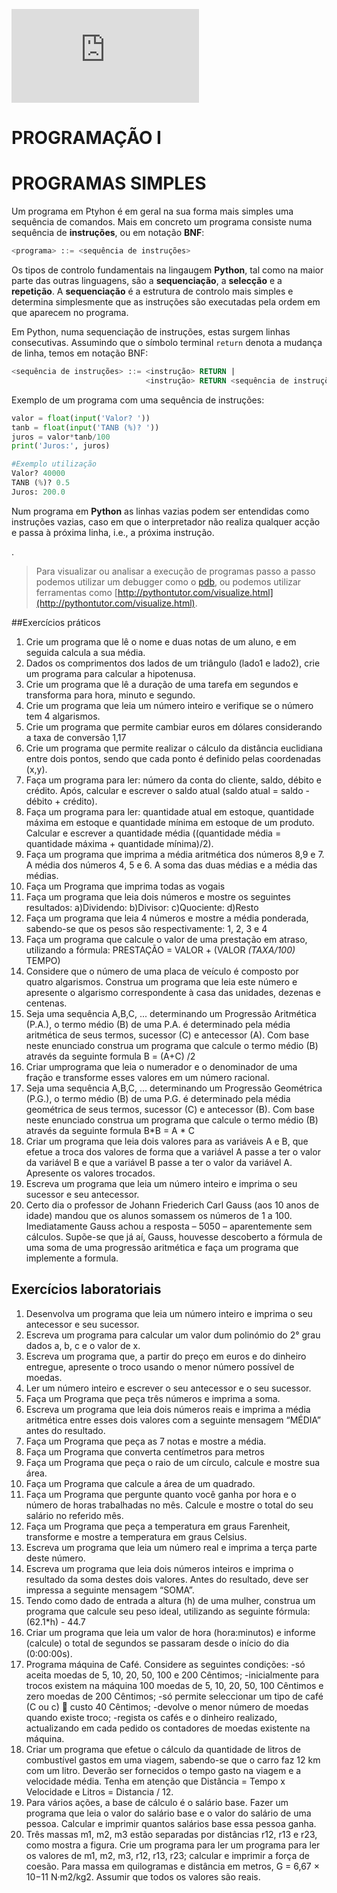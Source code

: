 
![LOGO IPS](https://files.fm/thumb_show.php?i=yred9d27)  
# PROGRAMAÇÃO I

# PROGRAMAS SIMPLES

Um programa em Ptyhon é em geral na sua forma mais simples uma sequência de comandos.  Mais em concreto um programa consiste numa sequência de  **instruções**, ou em notação **BNF**: 

```sql
<programa> ::= <sequência de instruções>
```

Os  tipos de controlo fundamentais na lingaugem **Python**, tal como na maior parte das outras linguagens,  são a **sequenciação**, a **selecção** e a **repetição**. A **sequenciação** é a estrutura de controlo mais simples e determina simplesmente que as instruções são executadas pela ordem em que aparecem no programa. 

Em Python, numa sequenciação de instruções, estas surgem linhas consecutivas. Assumindo que o símbolo terminal `return` denota a mudança de linha, temos em notação BNF: 

```sql
<sequência de instruções> ::= <instrução> RETURN | 
                              <instrução> RETURN <sequência de instruções>
```

Exemplo de um programa com uma sequência de instruções:

```python
valor = float(input('Valor? '))
tanb = float(input('TANB (%)? '))
juros = valor*tanb/100
print('Juros:', juros)

#Exemplo utilização
Valor? 40000
TANB (%)? 0.5
Juros: 200.0
```

>
Num programa em **Python** as linhas vazias podem ser entendidas como instruções vazias, caso em que o interpretador não realiza qualquer acção e passa à próxima linha, i.e., a próxima instrução.

.


> Para visualizar ou analisar a execução de programas passo a passo podemos utilizar um debugger como o [pdb](https://docs.python.org/2/library/pdb.html), ou podemos utilizar ferramentas como [http://pythontutor.com/visualize.html](http://pythontutor.com/visualize.html).

  
##Exercícios práticos



1. Crie um programa que lê o nome e duas notas de um aluno, e em seguida calcula a sua média.
2. Dados os comprimentos dos lados de um triângulo \(lado1 e lado2\), crie um programa para calcular a hipotenusa.
3. Crie um programa que lê a duração de uma tarefa em segundos e transforma para hora, minuto e segundo.
4. Crie um programa que leia um número inteiro e verifique se o número tem 4 algarismos.
5. Crie um programa que permite cambiar euros em dólares considerando a taxa de conversão 1,17
6. Crie um programa que permite realizar o cálculo da distância euclidiana entre dois pontos, sendo que cada ponto é definido pelas coordenadas \(x,y\). 
7. Faça um programa para ler: número da conta do cliente, saldo, débito e crédito. Após, calcular e escrever o saldo atual \(saldo atual = saldo - débito + crédito\).
8. Faça um programa para ler: quantidade atual em estoque, quantidade máxima em estoque e quantidade mínima em estoque de um produto. Calcular e escrever a quantidade média \(\(quantidade média = quantidade máxima + quantidade mínima\)/2\).
9. Faça um programa que imprima a média aritmética dos números 8,9 e 7. A média dos números 4, 5 e 6. A soma das duas médias e a média das médias.
10. Faça um Programa que imprima todas as vogais 
11. Faça um programa que leia dois números e mostre os seguintes resultados: a\)Dividendo: b\)Divisor: c\)Quociente: d\)Resto 
12. Faça um programa que leia 4 números e mostre a média ponderada, sabendo-se que os pesos são respectivamente: 1, 2, 3 e 4
13. Faça um programa que calcule o valor de uma prestação em atraso, utilizando a fórmula: PRESTAÇÃO = VALOR + \(VALOR  _\(TAXA/100\)_  TEMPO\)
14. Considere que o número de uma placa de veículo é composto por quatro algarismos. Construa um programa que leia este número e apresente o algarismo correspondente à casa das unidades, dezenas e centenas.
15. Seja uma sequência A,B,C, ... determinando um Progressão Aritmética \(P.A.\), o termo médio \(B\) de uma P.A. é determinado pela média aritmética de seus termos, sucessor \(C\) e antecessor \(A\). Com base neste enunciado construa um programa que calcule o termo médio \(B\) através da seguinte formula  B = \(A+C\) /2
16. Criar umprograma que leia o numerador e o denominador de uma fração e transforme esses valores em um número racional.
17. Seja uma sequência A,B,C, ... determinando um Progressão Geométrica \(P.G.\), o termo médio \(B\) de uma P.G. é determinado pela média geométrica de seus termos, sucessor \(C\) e antecessor \(B\). Com base neste enunciado construa um programa que calcule o termo médio \(B\) através da seguinte formula  B\*B =  A \* C 
18. Criar um programa que leia dois valores para as variáveis A e B, que efetue a troca dos valores de forma que a variável A passe a ter o valor da variável B e que a variável B passe a ter o valor da variável A. Apresente os valores trocados.
19. Escreva um programa  que leia um número inteiro e imprima o seu sucessor e seu antecessor.
20. Certo dia o professor de Johann Friederich Carl Gauss \(aos 10 anos de idade\) mandou que os alunos somassem os números de 1 a 100. Imediatamente Gauss achou a resposta – 5050 – aparentemente sem cálculos. Supõe-se que já aí, Gauss, houvesse descoberto a fórmula de uma soma de uma progressão aritmética e faça um programa que implemente a formula.






## Exercícios laboratoriais

1. Desenvolva um programa   que leia um número inteiro e imprima o seu antecessor e seu sucessor.
2. Escreva um programa para calcular um valor dum polinómio do 2° grau dados a, b, c e o valor de x.
3. Escreva um programa que, a partir do preço em euros e do dinheiro entregue, apresente o troco usando o menor número possível de moedas.
4. Ler um número inteiro e escrever o seu antecessor e o seu sucessor.
5. Faça um Programa que peça três números e imprima a soma. 
6. Escreva um programa que leia dois números reais e imprima a média aritmética entre esses dois valores com a seguinte mensagem “MÉDIA” antes do resultado.
7. Faça um Programa que peça as 7 notas  e mostre a média. 
8. Faça um Programa que converta centímetros para metros
9. Faça um Programa que peça o raio de um círculo, calcule e mostre sua área. 
10. Faça um Programa que calcule a área de um quadrado. 
11. Faça um Programa que pergunte quanto você ganha por hora e o número de horas trabalhadas no mês. Calcule e mostre o total do seu salário no referido mês. 
12. Faça um Programa que peça a temperatura em graus Farenheit, transforme e mostre a temperatura em graus Celsius.
13. Escreva um programa  que leia um número real e imprima a terça parte deste número.
14. Escreva um programa  que leia dois números inteiros e imprima o resultado da soma destes dois valores. Antes do resultado, deve ser impressa a seguinte mensagem “SOMA”.
15. Tendo como dado de entrada a altura \(h\) de uma mulher, construa um programa que calcule seu peso ideal, utilizando as seguinte fórmula: \(62.1\*h\) - 44.7
16. Criar um programa  que leia um valor de hora \(hora:minutos\) e informe \(calcule\) o total de segundos se passaram desde o início do dia \(0:00:00s\).
17. Programa máquina de Café. Considere as seguintes condições: -só aceita moedas de 5, 10, 20, 50, 100 e 200 Cêntimos; -inicialmente para trocos existem na máquina 100 moedas de 5, 10, 20, 50, 100 Cêntimos e zero moedas de 200 Cêntimos; -só permite seleccionar um tipo de café \(C ou c\)  custo 40 Cêntimos; -devolve o menor número de moedas quando existe troco; -regista os cafés e o dinheiro realizado, actualizando em cada pedido os contadores de moedas existente na máquina.
18. Criar um programa  que efetue o cálculo da quantidade de litros de combustível gastos em uma viagem, sabendo-se que o carro faz 12 km com um litro. Deverão ser fornecidos o tempo gasto na viagem e a velocidade média.  Tenha em atenção que Distância = Tempo x Velocidade e  Litros = Distancia / 12.
19. Para vários ações, a base de cálculo é o salário base. Fazer um programa que leia o valor do salário base e o valor do salário de uma pessoa. Calcular e imprimir quantos salários base essa pessoa ganha.
20. Três massas m1, m2, m3 estão separadas por distâncias r12, r13 e r23, como mostra a figura. Crie um programa para ler um programa para ler os valores de m1, m2, m3, r12, r13, r23; calcular e imprimir a força de coesão. Para massa em quilogramas e distância em metros, G = 6,67 × 10−11 N·m2/kg2. Assumir que todos os valores são reais.




